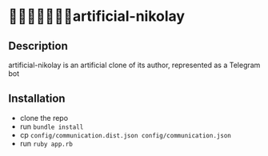 # 👨🏻‍💻🔮🧍🏻‍♂️artificial-nikolay

## Description
artificial-nikolay is an artificial clone of its author, represented as a Telegram bot

## Installation
- clone the repo
- run `bundle install`
- cp `config/communication.dist.json config/communication.json`
- run `ruby app.rb`
